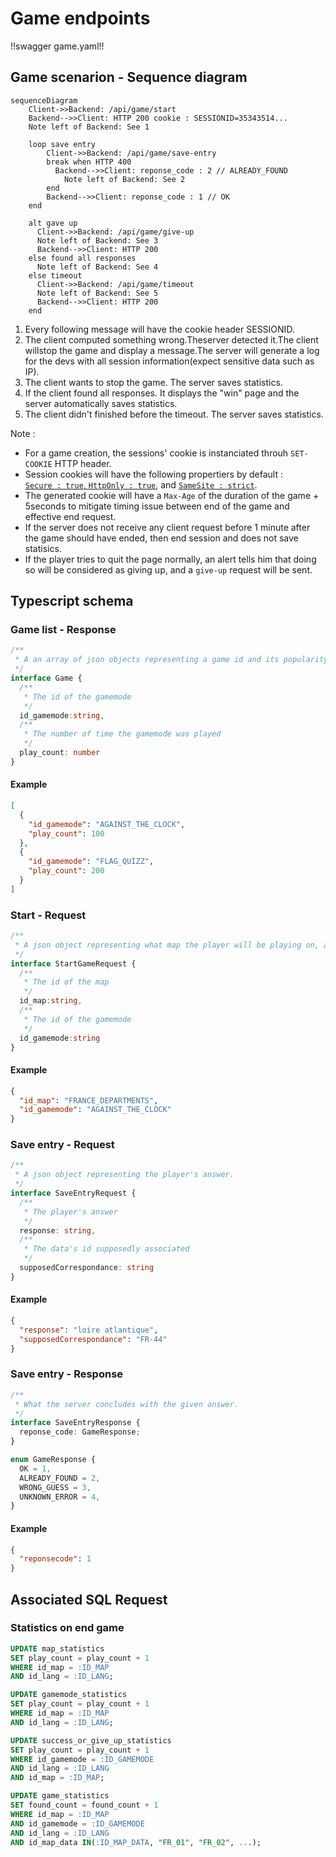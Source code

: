 # Game endpoints

<style>.scheme-container{display:none;}</style>

!!swagger game.yaml!!

## Game scenarion - Sequence diagram

```mermaid
sequenceDiagram
    Client->>Backend: /api/game/start
    Backend-->>Client: HTTP 200 cookie : SESSIONID=35343514...
    Note left of Backend: See 1

    loop save entry
        Client->>Backend: /api/game/save-entry
        break when HTTP 400
          Backend-->>Client: reponse_code : 2 // ALREADY_FOUND
            Note left of Backend: See 2
        end
        Backend-->>Client: reponse_code : 1 // OK
    end

    alt gave up
      Client->>Backend: /api/game/give-up
      Note left of Backend: See 3
      Backend-->>Client: HTTP 200
    else found all responses
      Note left of Backend: See 4
    else timeout
      Client->>Backend: /api/game/timeout
      Note left of Backend: See 5
      Backend-->>Client: HTTP 200
    end
```

1. Every following message will have the cookie header SESSIONID.
2. The client computed something wrong.Theserver detected it.The client willstop the game and display a message.The server will generate a log for the devs with all session information(expect sensitive data such as IP).
4. The client wants to stop the game. The server saves statistics.
5. If the client found all responses. It displays the "win" page and the server automatically saves statistics.
6. The client didn't finished before the timeout. The server saves statistics.

Note :

- For a game creation, the sessions' cookie is instanciated throuh `SET-COOKIE` HTTP header.
- Session cookies will have the following propertiers by default :<br>[`Secure : true`, `HttpOnly : true`](https://developer.mozilla.org/en-US/docs/Web/HTTP/Cookies#restrict_access_to_cookies),  and [`SameSite : strict`](https://developer.mozilla.org/en-US/docs/Web/HTTP/Headers/Set-Cookie/SameSite).
- The generated cookie will have a `Max-Age` of the duration of the game + 5seconds to mitigate timing issue between end of the game and effective end request.
- If the server does not receive any client request before 1 minute after the game should have ended, then end session and does not save statisics.
- If the player tries to quit the page normally, an alert tells him that doing so will be considered as giving up, and a `give-up` request will be sent.

<!-- @TODO create sequence diagram or sth

Séquence de traitements backend particuliers :
- Une requête arrive, elle a une id de session (si l’utilisateur envoie un cookie, c’est forcément qu’il est encore dans les temps, puisque max-age. mais dans le cas où il modifirait le max age, si il est après la durée max de la partie, alors on renvoie un 400)
- La session est récupéré
- On vérifie que pour la partie associée à la session, les temps semblent correct pour ne pas être de la triche
- En fonction de si les temps sont corrects, deux cas :
    - réponse 200 si correct
    - réponse 400 si incorrect, le frontend doit indiquer au joueur qu’il est suspecté de triche et que donc les données anonymisées ne seront pas sauvegarder
- si correct, alors on enregistre les données statistiques en bases
- Quoi qu’il arrive on ferme la session et on nettoie. -->

## Typescript schema

### Game list - Response

```ts
/**
 * A an array of json objects representing a game id and its popularity
 */
interface Game {
  /**
   * The id of the gamemode
   */
  id_gamemode:string,
  /**
   * The number of time the gamemode was played
   */
  play_count: number
}
```

#### Example

```json
[
  {
    "id_gamemode": "AGAINST_THE_CLOCK",
    "play_count": 100
  },
  {
    "id_gamemode": "FLAG_QUIZZ",
    "play_count": 200
  }
]
```

### Start - Request

```ts
/**
 * A json object representing what map the player will be playing on, and what game it is
 */
interface StartGameRequest {
  /**
   * The id of the map 
   */
  id_map:string,
  /**
   * The id of the gamemode
   */
  id_gamemode:string
}
```

#### Example

```json
{
  "id_map": "FRANCE_DEPARTMENTS",
  "id_gamemode": "AGAINST_THE_CLOCK"
}
```

### Save entry - Request

```ts
/**
 * A json object representing the player's answer.
 */
interface SaveEntryRequest {
  /**
   * The player's answer
   */
  response: string,
  /**
   * The data's id supposedly associated
   */
  supposedCorrespondance: string
}

```

#### Example

```json
{
  "response": "loire atlantique",
  "supposedCorrespondance": "FR-44"
}
```

### Save entry - Response

```ts
/**
 * What the server concludes with the given answer. 
 */
interface SaveEntryResponse {
  reponse_code: GameResponse;
}

enum GameResponse {
  OK = 1,
  ALREADY_FOUND = 2,
  WRONG_GUESS = 3,
  UNKNOWN_ERROR = 4,
}
```

#### Example

```json
{
  "reponsecode": 1
}
```

## Associated SQL Request

### Statistics on end game

```sql
UPDATE map_statistics
SET play_count = play_count + 1
WHERE id_map = :ID_MAP
AND id_lang = :ID_LANG;

UPDATE gamemode_statistics
SET play_count = play_count + 1
WHERE id_map = :ID_MAP
AND id_lang = :ID_LANG;

UPDATE success_or_give_up_statistics
SET play_count = play_count + 1
WHERE id_gamemode = :ID_GAMEMODE
AND id_lang = :ID_LANG
AND id_map = :ID_MAP;

UPDATE game_statistics
SET found_count = found_count + 1
WHERE id_map = :ID_MAP
AND id_gamemode = :ID_GAMEMODE
AND id_lang = :ID_LANG
AND id_map_data IN(:ID_MAP_DATA, "FR_01", "FR_02", ...);
```